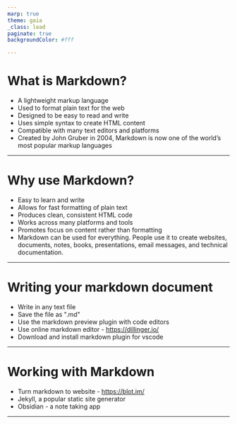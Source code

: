 ```yaml
---
marp: true
theme: gaia
_class: lead
paginate: true
backgroundColor: #fff

---
```

<!---
 What is Markdown?
    Why use Markdown?
    Basic syntax and formatting
    Writing your first Markdown document
-->

# **What is Markdown?** 

- A lightweight markup language
- Used to format plain text for the web
- Designed to be easy to read and write
- Uses simple syntax to create HTML content
- Compatible with many text editors and platforms
- Created by John Gruber in 2004, Markdown is now one of the world’s most popular markup languages

---
# **Why use Markdown?**

- Easy to learn and write
- Allows for fast formatting of plain text
- Produces clean, consistent HTML code
- Works across many platforms and tools
- Promotes focus on content rather than formatting
- Markdown can be used for everything. People use it to create websites, documents, notes, books, presentations, email messages, and technical documentation.


---

# **Writing your markdown document**

- Write in any text file 
- Save the file as ".md"
- Use the markdown preview plugin with code editors
- Use online markdown editor - https://dillinger.io/
- Download and install markdown plugin for vscode

---

# **Working with Markdown**

- Turn markdown to website - https://blot.im/
- Jekyll, a popular static site generator
- Obsidian - a note taking app


---







